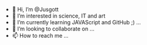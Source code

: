 - 👋 Hi, I’m @Jusgott
- 👀 I’m interested in science, IT and art 
- 🌱 I’m currently learning JAVAScript and GitHub ;) ...
- 💞️ I’m looking to collaborate on ...
- 📫 How to reach me ...

<!---
Jusgott/Jusgott is a ✨ special ✨ repository because its `README.md` (this file) appears on your GitHub profile.
You can click the Preview link to take a look at your changes.
--->
